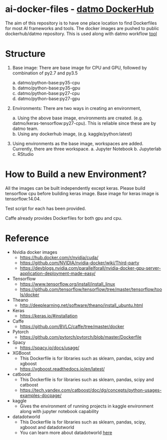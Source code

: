 ai-docker-files - [datmo DockerHub](https://hub.docker.com/u/datmo/)
====================================================================
The aim of this repository is to have one place location to find Dockerfiles for most AI
frameworks and tools. The docker images are pushed to public dockerhub/datmo
repository. This is used along with datmo workflow [tool](https://github.com/datmo/datmo) 

Structure
============
1. Base image: There are base image for CPU and GPU, followed by combination of py2.7 and py3.5 

    a. datmo/python-base:py35-cpu             
    b. datmo/python-base:py35-gpu   
    c. datmo/python-base:py27-cpu   
    d. datmo/python-base:py27-gpu
    
2. Environments: There are two ways in creating an environment,
 
    a. Using the above base image, environments are created. (e.g. datmo/keras-tensorflow:py27-cpu). This is reliable since these are by datmo team.     
    b. Using any dockerhub image, (e.g. kaggle/python:latest)      

3. Using environments as the base image, workspaces are added. Currently, there are three workspace. 
    a. Jupyter Notebook
    b. Jupyterlab
    c. RStudio
   
How to Build a new Environment?
============

All the images can be built independently except keras. Please build tensorflow cpu
before building keras image. Base image for keras image is tensorflow:14.04.

Test script for each has been provided.

Caffe already provides Dockerfiles for both gpu and cpu.

Reference
=========
 * Nvidia docker images
   + https://hub.docker.com/r/nvidia/cuda/
   + https://github.com/NVIDIA/nvidia-docker/wiki/Third-party
   + https://devblogs.nvidia.com/parallelforall/nvidia-docker-gpu-server-application-deployment-made-easy/
 * Tensorflow
   + https://www.tensorflow.org/install/install_linux  
   + https://github.com/tensorflow/tensorflow/tree/master/tensorflow/tools/docker
 * Theano
   + http://deeplearning.net/software/theano/install_ubuntu.html
 * Keras
   + https://keras.io/#installation
 * Caffe
   + https://github.com/BVLC/caffe/tree/master/docker
 * Pytorch
   + https://github.com/pytorch/pytorch/blob/master/Dockerfile
 * Spacy
   + https://spacy.io/docs/usage/
 * XGBoost
   + This Dockerfile is for libraries such as sklearn, pandas, scipy and xgboost
   + https://xgboost.readthedocs.io/en/latest/
 * catboost
   + This Dockerfile is for libraries such as sklearn, pandas, scipy and catboost
   + https://tech.yandex.com/catboost/doc/dg/concepts/python-usages-examples-docpage/
 * kaggle
   + Gives the environment of running projects in kaggle environment along with jupyter notebook capability
 * datadotworld
   + This Dockerfile is for libraries such as sklearn, pandas, scipy, xgboost and datadotworld
   + You can learn more about datadotworld [here](https://data.world/)



